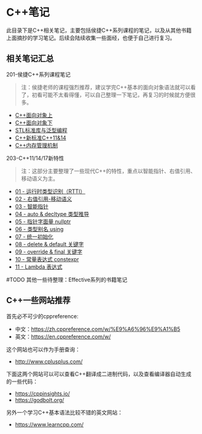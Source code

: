 # C++笔记

此目录下是C++相关笔记，主要包括侯捷C++系列课程的笔记，以及从其他书籍上面摘抄的学习笔记。后续会陆续收集一些面经，也便于自己进行复习。

## 相关笔记汇总

201-侯捷C++系列课程笔记
> 注：侯捷老师的课程强烈推荐，建议学完C++基本的面向对象语法就可以看了，初看可能不太看得懂，可以自己整理一下笔记，再复习的时候就方便很多。
- [C++面向对象上](./202-侯捷C++系列课程笔记/01-C++面向对象上.md)
- [C++面向对象下](./202-侯捷C++系列课程笔记/02-C++面向对象下.md)
- [STL标准库与泛型编程](./202-侯捷C++系列课程笔记/03-STL标准库与泛型编程.md)
- [C++新标准C++11&14](./202-侯捷C++系列课程笔记/04-C++新标准C++11&14.md)
- [C++内存管理机制](./202-侯捷C++系列课程笔记/05-C++内存管理机制.md)

203-C++11/14/17新特性
> 注：这部分主要整理了一些现代C++的特性，重点以智能指针、右值引用、移动语义为主。
- [01 - 运行时类型识别（RTTI）](./203-C++11Notes/rtti/README.md)
- [02 - 右值引用-移动语义](./203-C++11Notes/reference/README.md)
- [03 - 智能指针](./203-C++11Notes/smart_pointer/README.md)
- [04 - auto & decltype 类型推导](./203-C++11Notes/type_deduction/README.md)
- [05 - 指针字面量 nullptr](./203-C++11Notes/nullptr/README.md)
- [06 - 类型别名 using](./203-C++11Notes/type_alias/README.md)
- [07 - 统一初始化](./203-C++11Notes/uniform_initialization/README.md)
- [08 - delete & default 关键字](./203-C++11Notes/override/README.md)
- [09 - override & final 关键字](./203-C++11Notes/override/README.md)
- [10 - 常量表达式 constexpr](./203-C++11Notes/constexpr/README.md)
- [11 - Lambda 表达式](./203-C++11Notes/lambda/README.md)

#TODO 其他一些待整理：Effective系列的书籍笔记

## C++一些网站推荐

首先必不可少的cppreference: 
- 中文：https://zh.cppreference.com/w/%E9%A6%96%E9%A1%B5
- 英文：https://en.cppreference.com/w/

这个网站也可以作为手册查询：
- http://www.cplusplus.com/

下面这两个网站可以可以查看C++翻译成二进制代码，以及查看编译器自动生成的一些代码：
- https://cppinsights.io/
- https://godbolt.org/

另外一个学习C++基本语法比较不错的英文网站：
- https://www.learncpp.com/